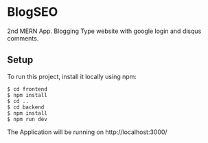 # BlogSEO
2nd MERN App. Blogging Type website with google login and disqus comments.

## Setup
To run this project, install it locally using npm:

```
$ cd frontend
$ npm install
$ cd ..
$ cd backend
$ npm install
$ npm run dev

```
The Application will be running on http://localhost:3000/

